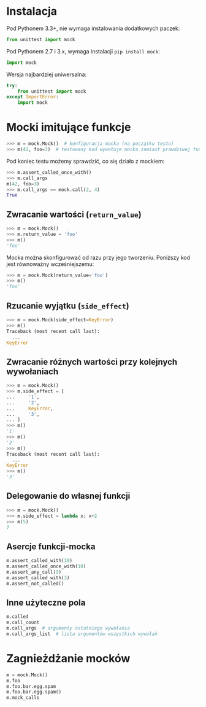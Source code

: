 # Instalacja

Pod Pythonem 3.3+, nie wymaga instalowania dodatkowych paczek:

```python
from unittest import mock
```

Pod Pythonem 2.7 i 3.x, wymaga instalacji `pip install mock`:

```python
import mock
```

Wersja najbardziej uniwersalna:

```python
try:
    from unittest import mock
except ImportError:
    import mock
```

# Mocki imitujące funkcje

```python
>>> m = mock.Mock()  # konfiguracja mocka (na początku testu)
>>> m(42, foo=3)  # testowany kod wywołuje mocka zamiast prawdziwej funkcji
```

Pod koniec testu możemy sprawdzić, co się działo z mockiem:

```python
>>> m.assert_called_once_with()
>>> m.call_args
m(42, foo=3)
>>> m.call_args == mock.call(2, 4)
True
```

## Zwracanie wartości (`return_value`)

```python
>>> m = mock.Mock()
>>> m.return_value = 'foo'
>>> m()
'foo'
```

Mocka można skonfigurować od razu przy jego tworzeniu.
Poniższy kod jest równoważny wcześniejszemu:

```python
>>> m = mock.Mock(return_value='foo')
>>> m()
'foo'
```

## Rzucanie wyjątku (`side_effect`)

```python
>>> m = mock.Mock(side_effect=KeyError)
>>> m()
Traceback (most recent call last):
  ...
KeyError
```

## Zwracanie różnych wartości przy kolejnych wywołaniach

```python
>>> m = mock.Mock()
>>> m.side_effect = [
...     '1',
...     '2',
...     KeyError,
...     '3',
... ]
>>> m()
'1'
>>> m()
'2'
>>> m()
Traceback (most recent call last):
  ...
KeyError
>>> m()
'3'
```

## Delegowanie do własnej funkcji

```python
>>> m = mock.Mock()
>>> m.side_effect = lambda x: x+2
>>> m(5)
7
```

## Asercje funkcji-mocka

```python
m.assert_called_with(10)
m.assert_called_once_with(10)
m.assert_any_call(3)
m.assert_called_with(3)
m.assert_not_called()
```

## Inne użyteczne pola

```python
m.called
m.call_count
m.call_args  # argumenty ostatniego wywołania
m.call_args_list  # lista argumentów wszystkich wywołań
```

# Zagnieżdżanie mocków

```python
m = mock.Mock()
m.foo
m.foo.bar.egg.spam
m.foo.bar.egg.spam()
m.mock_calls
```
